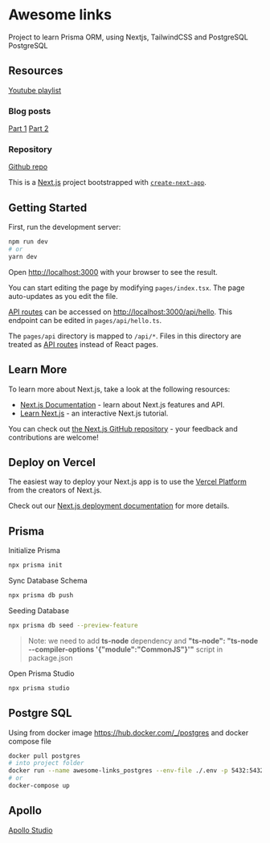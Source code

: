 # Awesome links

Project to learn Prisma ORM, using Nextjs, TailwindCSS and PostgreSQL PostgreSQL

## Resources

[Youtube playlist](https://www.youtube.com/playlist?list=PLn2e1F9Rfr6k6MwzS-p9FGK1NDBxxwLPk)

### Blog posts

[Part 1](https://www.prisma.io/blog/fullstack-nextjs-graphql-prisma-oklidw1rhw)
[Part 2](https://www.prisma.io/blog/fullstack-nextjs-graphql-prisma-2-fwpc6ds155)

### Repository

[Github repo](https://github.com/m-abdelwahab/awesome-links)

This is a [Next.js](https://nextjs.org/) project bootstrapped with [`create-next-app`](https://github.com/vercel/next.js/tree/canary/packages/create-next-app).

## Getting Started

First, run the development server:

```bash
npm run dev
# or
yarn dev
```

Open [http://localhost:3000](http://localhost:3000) with your browser to see the result.

You can start editing the page by modifying `pages/index.tsx`. The page auto-updates as you edit the file.

[API routes](https://nextjs.org/docs/api-routes/introduction) can be accessed on [http://localhost:3000/api/hello](http://localhost:3000/api/hello). This endpoint can be edited in `pages/api/hello.ts`.

The `pages/api` directory is mapped to `/api/*`. Files in this directory are treated as [API routes](https://nextjs.org/docs/api-routes/introduction) instead of React pages.

## Learn More

To learn more about Next.js, take a look at the following resources:

- [Next.js Documentation](https://nextjs.org/docs) - learn about Next.js features and API.
- [Learn Next.js](https://nextjs.org/learn) - an interactive Next.js tutorial.

You can check out [the Next.js GitHub repository](https://github.com/vercel/next.js/) - your feedback and contributions are welcome!

## Deploy on Vercel

The easiest way to deploy your Next.js app is to use the [Vercel Platform](https://vercel.com/new?utm_medium=default-template&filter=next.js&utm_source=create-next-app&utm_campaign=create-next-app-readme) from the creators of Next.js.

Check out our [Next.js deployment documentation](https://nextjs.org/docs/deployment) for more details.

## Prisma

Initialize Prisma

```bash
npx prisma init
```

Sync Database Schema

```bash
npx prisma db push
```

Seeding Database

```bash
npx prisma db seed --preview-feature
```

> Note: we need to add **ts-node** dependency and **"ts-node": "ts-node --compiler-options '{\"module\":\"CommonJS\"}'"** script in package.json

Open Prisma Studio

```bash
npx prisma studio
```

## Postgre SQL

Using from docker image <https://hub.docker.com/_/postgres> and docker compose file

```bash
docker pull postgres
# into project folder
docker run --name awesome-links_postgres --env-file ./.env -p 5432:5432 -d postgres
# or
docker-compose up
```

## Apollo

[Apollo Studio](https://studio.apollographql.com/)